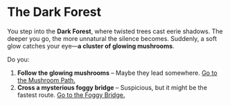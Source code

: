 # The Dark Forest

You step into the **Dark Forest**, where twisted trees cast eerie shadows. The deeper you go, the more unnatural the silence becomes. Suddenly, a soft glow catches your eye—**a cluster of glowing mushrooms**.

Do you:  
1. **Follow the glowing mushrooms** – Maybe they lead somewhere. [Go to the Mushroom Path.](mushroom-path.md)  
2. **Cross a mysterious foggy bridge** – Suspicious, but it might be the fastest route. [Go to the Foggy Bridge.](foggy-bridge.md)  

